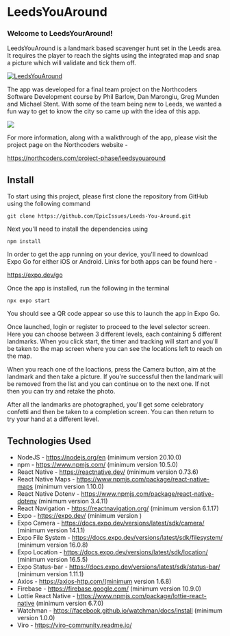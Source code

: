 # LeedsYouAround

### Welcome to LeedsYourAround! ###

LeedsYouAround is a landmark based scavenger hunt set in the Leeds area. It requires the player to reach the sights using the integrated map and snap a picture which will validate and tick them off.

[![LeedsYouAround](https://markdown-videos-api.jorgenkh.no/url?url=https%3A%2F%2Fyoutu.be%2F6Lrk8orXr8o)](https://youtu.be/6Lrk8orXr8o)

<!-- ![](./assets/screenshot.jpeg) -->

The app was developed for a final team project on the Northcoders Software Development course by Phil Barlow, Dan Marongiu, Greg Munden and Michael Stent. With some of the team being new to Leeds, we wanted a fun way to get to know the city so came up with the idea of this app.

<img src="https://images.prismic.io/northcoders/ZhRfmBrFxhpPBYaI_Team-leedsyouaround.jpeg?auto=compress%2Cformat&fit=max&q=60&w=840&h=632">

For more information, along with a walkthrough of the app, please visit the project page on the Northcoders website - 

https://northcoders.com/project-phase/leedsyouaround

## Install

To start using this project, please first clone the repository from GitHub using the following command

    git clone https://github.com/EpicIssues/Leeds-You-Around.git

Next you'll need to install the dependencies using 

    npm install

In order to get the app running on your device, you'll need to download Expo Go for either iOS or Android. Links for both apps can be found here - 

https://expo.dev/go

Once the app is installed, run the following in the terminal

    npx expo start

You should see a QR code appear so use this to launch the app in Expo Go.

Once launched, login or register to proceed to the level selector screen. Here you can choose between 3 different levels, each containing 5 different landmarks. When you click start, the timer and tracking will start and you'll be taken to the map screen where you can see the locations left to reach on the map. 

When you reach one of the loactions, press the Camera button, aim at the landmark and then take a picture. If you're successful then the landmark will be removed from the list and you can continue on to the next one. If not then you can try and retake the photo.

After all the landmarks are photographed, you'll get some celebratory confetti and then be taken to a completion screen. You can then return to try your hand at a different level.


## Technologies Used

-   NodeJS - https://nodejs.org/en (minimum version 20.10.0)
-   npm - https://www.npmjs.com/ (minimum version 10.5.0)
-   React Native - https://reactnative.dev/ (minimum version 0.73.6)
-   React Native Maps - https://www.npmjs.com/package/react-native-maps (minimum version 1.10.0)
-   React Native Dotenv - https://www.npmjs.com/package/react-native-dotenv (minimum version 3.4.11)
-   React Navigation - https://reactnavigation.org/ (minimum version 6.1.17)
-   Expo - https://expo.dev/ (minimum version )
-   Expo Camera - https://docs.expo.dev/versions/latest/sdk/camera/ (minimum version 14.1.1)
-   Expo File System - https://docs.expo.dev/versions/latest/sdk/filesystem/ (minimum version 16.0.8)
-   Expo Location - https://docs.expo.dev/versions/latest/sdk/location/ (minimum version 16.5.5)
-   Expo Status-bar - https://docs.expo.dev/versions/latest/sdk/status-bar/ (minimum version 1.11.1)
-   Axios - https://axios-http.com/(minimum version 1.6.8)
-   Firebase - https://firebase.google.com/ (minimum version 10.9.0)
-   Lottie React Native - https://www.npmjs.com/package/lottie-react-native (minimum version 6.7.0)
-   Watchman - https://facebook.github.io/watchman/docs/install (minimum version 1.0.0)
-   Viro - https://viro-community.readme.io/

